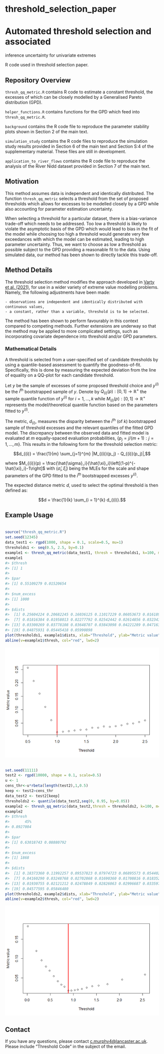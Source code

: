 
<!-- README.md is generated from README.Rmd. Please edit that file -->

# threshold_selection_paper

<!-- badges: start -->
<!-- badges: end -->

# Automated threshold selection and associated

inference uncertainty for univariate extremes

R code used in threshold selection paper.

## Repository Overview

`thresh_qq_metric.R` contains R code to estimate a constant threshold,
the excesses of which can be closely modelled by a Generalised Pareto
distribution (GPD).

`helper_functions.R` contains functions for the GPD which feed into
`thresh_qq_metric.R`.

`background` contains the R code file to reproduce the parameter
stability plots shown in Section 2 of the main text.

`simulation_study` contains the R code files to reproduce the simulation
study results provided in Section 6 of the main text and Section S:4 of
the supplementary material. These files are still in development.

`application_to_river_flows` contains the R code file to reproduce the
analysis of the River Nidd dataset provided in Section 7 of the main
text.

## Motivation

This method assumes data is independent and identically distributed. The
function `thresh_qq_metric` selects a threshold from the set of proposed
thresholds which allows for excesses to be modelled closely by a GPD
while also accounting for parameter estimation uncertainty.

When selecting a threshold for a particular dataset, there is a
bias-variance trade-off which needs to be addressed. Too low a threshold
is likely to violate the asymptotic basis of the GPD which would lead to
bias in the fit of the model while choosing too high a threshold would
generate very few exceedances with which the model can be estimated,
leading to high parameter uncertainty. Thus, we want to choose as low a
threshold as possible subject to the GPD providing a reasonable fit to
the data. Using simulated data, our method has been shown to directly
tackle this trade-off.

## Method Details

The threshold selection method modifies the approach developed in [Varty
et al. (2021)](https://arxiv.org/abs/2102.00884), for use in a wider
variety of extreme value modelling problems. Namely, the following
adjustments have been made:

    - observations are independent and identically distributed with continuous values,
    - a constant, rather than a variable, threshold is to be selected. 

The method has been shown to perform favourably in this context compared
to competing methods. Further extensions are underway so that the method
may be applied to more complicated settings, such as incorporating
covariate dependence into threshold and/or GPD parameters.

### Mathematical Details

A threshold is selected from a user-specified set of candidate
thresholds by using a quantile-based assessment to quantify the
goodness-of-fit. Specifically, this is done by measuring the expected
deviation from the line of equality on a QQ-plot for each candidate
threshold.

Let $y$ be the sample of excesses of some proposed threshold choice and
$y^{(i)}$ be the $i^{\text{th}}$ bootstrapped sample of $y$. Denote by
$Q_{(i)}(p) : [0,1] \rightarrow \mathbb{R}^+$ the sample quantile
function of $y^{(i)}$ for $i = 1,\dots, k$ while
$M_{(i)}(p) : [0,1] \rightarrow \mathbb{R}^+$ represents the
model/theoretical quantile function based on the parameters fitted to
$y^{(i)}$.

The metric, $d_{(i)}$, measures the disparity between the
$i^{\text{th}}$ (of $k$) bootstrapped sample of threshold excesses and
the relevant quantiles of the fitted GPD model. The discrepancy between
the observed data and fitted model is evaluated at $m$ equally-spaced
evaluation probabilities, $\{p_j = j / (m+1): j = 1,\dots,m\}$. This
results in the following form for the threshold selection metric:

$$d_{(i)} = \frac{1}{m} \sum_{j=1}^{m} |M_{(i)}(p_j) - Q_{(i)}(p_j)|,$$

where
$M_{(i)}(p) = \frac{\hat{\sigma}_i}{\hat{\xi}_i}\left[(1-p)^{-\hat{\xi}_i}-1\right]$
with $(\hat{\sigma}_i, \hat{\xi}_i)$ being the MLEs for the scale and
shape parameters of the GPD fitted to the $i^{\text{th}}$ bootstrapped
excesses $y^{(i)}$.

The expected distance metric $d$, used to select the optimal threshold
is then defined as:

$$d = \frac{1}{k} \sum_{i = 1}^{k} d_{(i)}.$$

## Example Usage

``` r

source("thresh_qq_metric.R")
set.seed(12345)
data_test1 <- rgpd(1000, shape = 0.1, scale=0.5, mu=1)
thresholds1 <- seq(0.5, 2.5, by=0.1)
example1 <- thresh_qq_metric(data_test1, thresh = thresholds1, k=100, m=500)
example1
#> $thresh
#> [1] 1
#> 
#> $par
#> [1] 0.55109279 0.01520654
#> 
#> $num_excess
#> [1] 1000
#> 
#> $dists
#>  [1] 0.25604224 0.20682245 0.16036125 0.11017229 0.06053673 0.01618996
#>  [7] 0.01816384 0.01958013 0.02277792 0.02542442 0.02614856 0.03234347
#> [13] 0.03300269 0.03778108 0.03648707 0.03843098 0.04221289 0.04716345
#> [19] 0.04875931 0.05445418 0.05990898
plot(thresholds1, example1$dists, xlab="Threshold", ylab="Metric value")
abline(v=example1$thresh, col="red", lwd=2)
```

![](README_files/figure-gfm/unnamed-chunk-2-1.png)<!-- -->

``` r

set.seed(11111)
test2 <- rgpd(10000, shape = 0.1, scale=0.5)
u <- 1
cens_thr<-u*rbeta(length(test2),1,0.5)
keep <- test2>cens_thr
data_test2 <- test2[keep]
thresholds2 <- quantile(data_test2,seq(0, 0.95, by=0.05))
example2 <- thresh_qq_metric(data_test2,thresh = thresholds2, k=100, m=500)
example2
#> $thresh
#>       45% 
#> 0.8927004 
#> 
#> $par
#> [1] 0.63018743 0.08880792
#> 
#> $num_excess
#> [1] 1868
#> 
#> $dists
#>  [1] 0.18373360 0.11992257 0.09537823 0.07974723 0.06895573 0.05440206
#>  [7] 0.04160290 0.03248768 0.02702868 0.01690360 0.01708816 0.01835272
#> [13] 0.01930755 0.02121212 0.02478849 0.02826063 0.02996687 0.03359736
#> [19] 0.04577595 0.05846480
plot(thresholds2, example2$dists, xlab="Threshold", ylab="Metric value")
abline(v=example2$thresh, col="red", lwd=2)
```

![](README_files/figure-gfm/unnamed-chunk-2-2.png)<!-- -->

## Contact

If you have any questions, please contact <c.murphy4@lancaster.ac.uk>.
Please include “Threshold Code” in the subject of the email.
